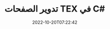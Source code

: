 ---
############################# Static ############################
layout: "auto-gen-merger"
date: 2022-10-20T07:22:42
draft: false
otherformats: pdf xps epub

############################# Head ############################
head_title: "تدوير الصفحات TEX في C# - تدوير بزاوية 90 و 180 و 270"
head_description: "قم بتدوير صفحات محددة أو كل صفحات المستند لملف TEX بزاوية دوران 90 ، 180 ، 270 باستخدام واجهة برمجة تطبيقات دمج المستندات."

############################# Header ############################
title: "تدوير الصفحات TEX في C#"
description: "تدوير الصفحات TEX ببضعة أسطر من كود .NET."
bg_image: "https://cms.admin.containerize.com/templates/aspose/App_Themes/V3/images/bg/header1.png"
bg_overlay: false
button:
    enable: true
    icon: "fas fa-arrow-down"
    label: "تحميل النسخة التجريبية المجانية"
    link: "https://downloads.groupdocs.com/merger/net"

############################# SubMenu ############################
submenu:
    enable: true

    left:
        img_alt: "GroupDocs.Merger for .NET"
        image: "https://cms.admin.containerize.com/templates/groupdocs/images/product-logos/90x90-noborder/groupdocs-merger-net.png"
        product: "GroupDocs.Merger"
        platform: ".NET"

    middle:
        button:

            # button loop
            - link: "https://apireference.groupdocs.com/merger/net"
              text: "مرجع API"

            # button loop
            - link: "https://github.com/groupdocs-merger"
              text: "أمثلة التعليمات البرمجية"

            # button loop
            - link: "https://products.groupdocs.app/merger/family"
              text: "العروض التوضيحية الحية"

            # button loop
            - link: "https://purchase.groupdocs.com/pricing/merger/net"
              text: "التسعير"

    right:
        link_download: "https://downloads.groupdocs.com/merger"
        link_learn: "https://docs.groupdocs.com/merger/net"
        link_buy: "https://purchase.groupdocs.com"

############################# About ############################
about:
    enable: true
    title: "حول واجهة برمجة تطبيقات GroupDocs.Merger for .NET"
    content: |
        يقدم [GroupDocs.Merger for .NET](/ar/merger/net/) حلاً بسيطًا للدمج والتقسيم بأمان بين مجموعة كبيرة من تنسيقات المستندات بما في ذلك PDF و Microsoft Office (Word و Excel و PowerPoint و OneNote) و OpenDocument و HTML والصور وغيرها الكثير داخل تطبيقات .NET. من خلال إضافة بضعة أسطر فقط من التعليمات البرمجية ، قم بتنفيذ العديد من عمليات المستندات مثل نقل أو إزالة أو تدوير أو تبديل أو استخراج أو تغيير اتجاه الصفحات داخل المستندات. تدعم المستندات التي تدمج API أيضًا معاينة صفحات المستند كصورة لتحليل بنية المستند وتنسيقه ومحتواه على الصفحة.
        
        GroupDocs.Merger API هو الاختيار الصحيح لحلول الشركات التي تحتاج إلى ميزات تدوير صفحة الملف. يتم دعم واجهات برمجة التطبيقات هذه بشكل جيد على جميع أنظمة التشغيل والأنظمة الأساسية بما في ذلك .NET Framework, .NET Standard, .NET Core, Mono.

############################# Steps ############################
steps:
    enable: true
    title_left: "تدوير صفحات الملفات TEX في .NET"
    content_left: |
        يسهّل [GroupDocs.Merger for .NET](/ar/merger/net/) على مطوري C# تدوير بعض الصفحات المحددة أو جميعها داخل ملف TEX عند 90 180 أو 270 زاوية دوران من خلال تنفيذ بضع خطوات سهلة.
        
        * قم بتهيئة ** RotateOptions ** بزاوية الدوران المطلوبة وأرقام الصفحات.
        * قم بإنشاء مثيل جديد من **Merger** وتمرير مسار مستند المصدر كمعامل مُنشئ.
        * استدعاء ** RotatePages ** ومرر ** RotateOptions ** كائن.
        * اتصل **Save** وحدد مسار الملف لحفظ المستند الناتج.

    title_right: "متطلبات النظام"
    content_right: |
        يتم دعم واجهات برمجة تطبيقات GroupDocs.Merger for .NET على جميع الأنظمة الأساسية وأنظمة التشغيل الرئيسية. قبل تنفيذ الكود أدناه ، يرجى التأكد من تثبيت المتطلبات الأساسية التالية على نظامك.

        * أنظمة التشغيل: مايكروسوفت ويندوز ، لينوكس ، ماك
        * بيئات التطوير: Visual Studio, Xamarin, MonoDevelop
        * إطار أعمال: .NET Framework, .NET Standard, .NET Core, Mono
        * تنزيل أحدث إصدار من GroupDocs.Merger for .NET من [NuGet](https://www.nuget.org/packages/groupdocs.merger)
         
    code: |
     {{% merger/additional-styles %}}
     {{< merger/code-merger title="كيفية تدوير صفحات ملف TEX باستخدام كود مثال C#">}}

        ```csharp    
        // تدوير صفحات ملف TEX باستخدام GroupDocs.Merger API
        // قم بتهيئة فئة RotateOptions لتحديد زاوية الدوران وأرقام الصفحات المراد تدويرها
        RotateOptions rotateOptions = new RotateOptions(RotateMode.Rotate180, new int[] { 2, 3 });

        // إنشاء دمج مع مستند الإدخال TEX
        using (Merger merger = new Merger("input.tex"))
          {
            // استدعاء الأسلوب RotatePages ومرر كائن RotateOptions إليه
            merger.RotatePages(rotateOptions);
    
            // استدعاء طريقة حفظ وتمرير مسار الملف المطلوب لحفظ المستند الناتج
            merger.Save("output.tex");
          }
        ```
     {{< /merger/code-merger >}}

############################# Demos ############################
demos:
    enable: true
    title: "عروض توضيحية مباشرة - تدوير صفحات ملف TEX عبر الإنترنت"
    content: |
       قم بتدوير صفحات ملف TEX الآن من خلال زيارة موقع ويب [GroupDocs.Merger Live Demos](https://products.groupdocs.app/splitter/rotate-pages/tex).
       يحتوي العرض التوضيحي المباشر على الفوائد التالية.
        
############################# About Formats ############################
about_formats:
    enable: true

############################# More Formats ############################
more_formats:
    enable: true
    title: "قم بتدوير صفحات تنسيقات المستندات الأخرى"
    content: |
        .NET دمج المستندات وتقسيم واجهة برمجة التطبيقات لتنسيقات الملفات والصور. قم بتدوير بعض تنسيقات الملفات الشائعة كما هو مذكور أدناه.

############################# Back to top ###############################
back_to_top:
    enable: true
---